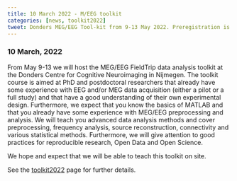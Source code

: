 ```yaml
---
title: 10 March 2022 - M/EEG toolkit
categories: [news, toolkit2022]
tweet: Donders MEG/EEG Tool-kit from 9-13 May 2022. Preregistration is now open. See https://www.fieldtriptoolbox.org/workshop/toolkit2022/
---
```


### 10 March, 2022

From May 9-13 we will host the MEG/EEG FieldTrip data analysis toolkit at the Donders Centre for Cognitive Neuroimaging in Nijmegen. The toolkit course is aimed at PhD and postdoctoral researchers that already have some experience with EEG and/or MEG data acquisition (either a pilot or a full study) and that have a good understanding of their own experimental design. Furthermore, we expect that you know the basics of MATLAB and that you already have some experience with MEG/EEG preprocessing and analysis. We will teach you advanced data analysis methods and cover preprocessing, frequency analysis, source reconstruction, connectivity and various statistical methods. Furthermore, we will give attention to good practices for reproducible research, Open Data and Open Science.

We hope and expect that we will be able to teach this toolkit on site.

See the [toolkit2022](/workshop/toolkit2022) page for further details.
